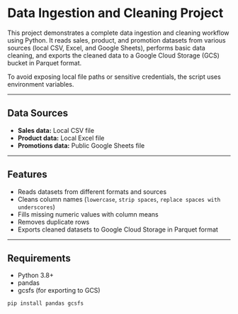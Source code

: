 # Data Ingestion and Cleaning Project

This project demonstrates a complete data ingestion and cleaning workflow using Python. It reads sales, product, and promotion datasets from various sources (local CSV, Excel, and Google Sheets), performs basic data cleaning, and exports the cleaned data to a Google Cloud Storage (GCS) bucket in Parquet format.

To avoid exposing local file paths or sensitive credentials, the script uses environment variables.

---

## Data Sources

- **Sales data:** Local CSV file  
- **Product data:** Local Excel file  
- **Promotions data:** Public Google Sheets file  

---

##  Features

- Reads datasets from different formats and sources
- Cleans column names (`lowercase`, `strip spaces`, `replace spaces with underscores`)
- Fills missing numeric values with column means
- Removes duplicate rows
- Exports cleaned datasets to Google Cloud Storage in Parquet format

---

## Requirements

- Python 3.8+
- pandas
- gcsfs (for exporting to GCS)



```bash
pip install pandas gcsfs
